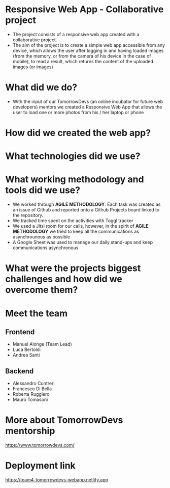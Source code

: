 # Responsive Web App - Collaborative project

* The project consists of a responsive web app created with a collaborative project.
* The aim of the project is to create a simple web app accessible from any device, which allows the user after logging in and having loaded images (from the memory, or from the camera of his device in the case of mobile), to read a result, which returns the content of the uploaded images (or images)

# What did we do?

* With the input of our TomorrowDevs (an online incubator for future web developers) mentors we created a Responsive Web App that allows the user to load one or more photos from his / her laptop or phone 

# How did we created the web app?

# What technologies did we use?

# What working methodology and tools did we use?

* We worked through **AGILE METHODOLOGY**. Each task was created as an issue of Github and reported onto a Github Projects board linked to the repository.
* We tracked time spent on the activities with Toggl tracker
* We used a Jitsi room for our calls, however, in the spirit of **AGILE METHODOLOGY** we tried to keep all the communications as asynchrounous as possible
* A Google Sheet was used to manage our daily stand-ups and keep communications asynchronous

# What were the projects biggest challenges and how did we overcome them?

# Meet the team

## Frontend

* Manuel Alonge (Team Lead)
* Luca Bertoldi
* Andrea Santi

## Backend

* Alessandro Cuntreri
* Francesco Di Bella
* Roberta Ruggiero 
* Mauro Tomasoni

# More about TomorrowDevs mentorship

https://www.tomorrowdevs.com/

# Deployment link

https://team4-tomorrowdevs-webapp.netlify.app



